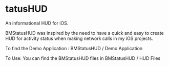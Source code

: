 tatusHUD
===========

An informational HUD for iOS.

BMStatusHUD was inspired by the need to have a quick and easy to create HUD for activity status when making network calls in my iOS projects.

To find the Demo Application : BMStatusHUD / Demo Application

To Use:
You can find the BMStatusHUD files in BMStatusHUD / HUD Files

